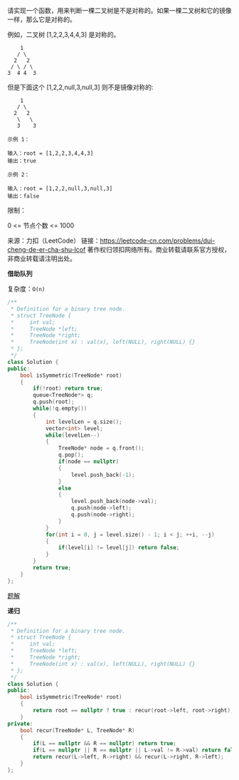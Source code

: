 请实现一个函数，用来判断一棵二叉树是不是对称的。如果一棵二叉树和它的镜像一样，那么它是对称的。

例如，二叉树 [1,2,2,3,4,4,3] 是对称的。

    	1
       / \
      2   2
     / \ / \
    3  4 4  3

但是下面这个 [1,2,2,null,3,null,3] 则不是镜像对称的:

    	1
       / \
      2   2
       \   \
       3    3
```
示例 1：

输入：root = [1,2,2,3,4,4,3]
输出：true

示例 2：

输入：root = [1,2,2,null,3,null,3]
输出：false
```


限制：

0 <= 节点个数 <= 1000

来源：力扣（LeetCode）
链接：https://leetcode-cn.com/problems/dui-cheng-de-er-cha-shu-lcof
著作权归领扣网络所有。商业转载请联系官方授权，非商业转载请注明出处。



**借助队列**

复杂度：`O(n)`

```cpp
/**
 * Definition for a binary tree node.
 * struct TreeNode {
 *     int val;
 *     TreeNode *left;
 *     TreeNode *right;
 *     TreeNode(int x) : val(x), left(NULL), right(NULL) {}
 * };
 */
class Solution {
public:
    bool isSymmetric(TreeNode* root) 
    {
        if(!root) return true;
        queue<TreeNode*> q;
        q.push(root);
        while(!q.empty())
        {
            int levelLen = q.size();
            vector<int> level;
            while(levelLen--)
            {
                TreeNode* node = q.front();
                q.pop();
                if(node == nullptr)
                {
                    level.push_back(-1);
                }
                else
                {
                    level.push_back(node->val);
                    q.push(node->left);
                    q.push(node->right);
                }
            }
            for(int i = 0, j = level.size() - 1; i < j; ++i, --j)
            {
                if(level[i] != level[j]) return false;
            }
        }
        return true;
    }
};
```



[题解](https://leetcode-cn.com/problems/dui-cheng-de-er-cha-shu-lcof/solution/mian-shi-ti-28-dui-cheng-de-er-cha-shu-di-gui-qing/)

**递归**

```cpp
/**
 * Definition for a binary tree node.
 * struct TreeNode {
 *     int val;
 *     TreeNode *left;
 *     TreeNode *right;
 *     TreeNode(int x) : val(x), left(NULL), right(NULL) {}
 * };
 */
class Solution {
public:
    bool isSymmetric(TreeNode* root) 
    {
        return root == nullptr ? true : recur(root->left, root->right);
    }
private:
    bool recur(TreeNode* L, TreeNode* R)
    {
        if(L == nullptr && R == nullptr) return true;
        if(L == nullptr || R == nullptr || L->val != R->val) return false;
        return recur(L->left, R->right) && recur(L->right, R->left);
    }
};
```

